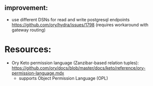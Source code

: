 ## improvement: 
- use different DSNs for read and write postgresql endpoints https://github.com/ory/hydra/issues/1798 (requires workaround with gateway routing)

# Resources: 
- Ory Keto permission language (Zanzibar-based relation tuples): https://github.com/ory/docs/blob/master/docs/keto/reference/ory-permission-language.mdx
  - supports Object Permission Language (OPL)